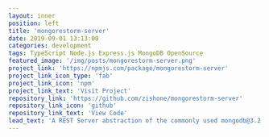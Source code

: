 ```yaml
---
layout: inner
position: left
title: 'mongorestorm-server'
date: 2019-09-01 13:13:00
categories: development
tags: TypeScript Node.js Express.js MongoDB OpenSource
featured_image: '/img/posts/mongorestorm-server.png'
project_link: 'https://npmjs.com/package/mongorestorm-server'
project_link_icon_type: 'fab'
project_link_icon: 'npm'
project_link_text: 'Visit Project'
repository_link: 'https://github.com/zishone/mongorestorm-server'
repository_link_icon: 'github'
repository_link_text: 'View Code'
lead_text: 'A REST Server abstraction of the commonly used mongodb@3.2.1 CRUD operations with schema definitions using @hapi/joi for data validations.'
---
```

